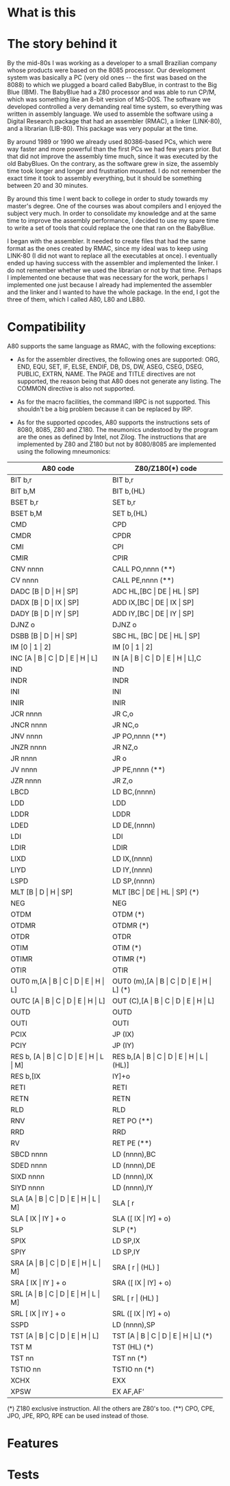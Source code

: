 What is this
============


# The story behind it

By the mid-80s I was working as a developer to a small Brazilian company whose
products were based on the 8085 processor. Our development system was basically
a PC (very old ones -- the first was based on the 8088) to which we plugged a
board called BabyBlue, in contrast to the Big Blue (IBM). The BabyBlue had a Z80
processor and was able to run CP/M, which was something like an 8-bit version of
MS-DOS. The software we developed controlled a very demanding real time system,
so everything was written in assembly language. We used to assemble the software using a
Digital Research package that had an assembler (RMAC), a linker (LINK-80), and a
librarian (LIB-80). This package was very popular at the time.

By around 1989 or 1990 we already used 80386-based PCs, which were way faster
and more powerful than the first PCs we had few years prior. But that did not
improve the assembly time much, since it was executed by the old BabyBlues. On the
contrary, as the software grew in size, the assembly time took longer and longer
and frustration mounted. I do not remember the exact time it took to assembly
everything, but it should be something between 20 and 30 minutes.

By around this time I went back to college in order to study towards my master's
degree. One of the courses was about compilers and I enjoyed the subject very
much. In order to consolidate my knowledge and at the same time to improve the
assembly performance, I decided to use my spare time to write a set of tools that could replace the
one that ran on the BabyBlue.

I began with the assembler. It needed to create files that had the same format
as the ones created by RMAC, since my ideal was to keep using LINK-80 (I
did not want to replace all the executables at once). I eventually ended up having success with the assembler and implemented
the linker. I do not remember whether we used the librarian or not by that time.
Perhaps I implemented one because that was necessary for the work, perhaps I
implemented one just because I already had implemented the assembler and the
linker and I wanted to have the whole package. In the end, I got the three of
them, which I called A80, L80 and LB80.

# Compatibility

A80 supports the same language as RMAC, with the following exceptions:

- As for the assembler directives, the following ones are supported: ORG, END,
EQU, SET, IF, ELSE, ENDIF, DB, DS, DW, ASEG, CSEG, DSEG, PUBLIC, EXTRN, NAME. The PAGE and TITLE directives are not supported, the reason being that A80
does not generate any listing. The COMMON directive is also not supported.

- As for the macro facilities, the command IRPC is not supported. This shouldn't
be a big problem because it can be replaced by IRP.

- As for the supported opcodes, A80 supports the instructions sets of 8080,
8085, Z80 and Z180. The meumonics undestood by the program are the ones as
defined by Intel, not Zilog. The instructions that are implemented by Z80 and
Z180 but not by 8080/8085 are implemented using the following mneumonics:



| A80 code                                      |	Z80/Z180(*) code                                |
|-----------------------------------------------|---------------------------------------------------|
| BIT b,r                                       | 	BIT b,r
| BIT b,M                                       |	BIT b,(HL)
| BSET b,r                                      |	SET b,r
| BSET b,M                                      |	SET b,(HL)
| CMD                                           |	CPD
| CMDR                                          |	CPDR
| CMI                                           |	CPI
| CMIR                                          |	CPIR
| CNV nnnn                                      |	CALL PO,nnnn (**)
| CV nnnn                                       |	CALL PE,nnnn (**)
| DADC [B \| D \| H \| SP]                      |	ADC HL,[BC \| DE \| HL \| SP]
| DADX [B \| D \| IX \| SP]                     |	ADD IX,[BC \| DE \| IX \| SP]
| DADY [B \| D \| IY \| SP]                     |	ADD IY,[BC \| DE \| IY \| SP]
| DJNZ o                                        |	DJNZ o
| DSBB [B \| D \| H \| SP]                      |	SBC HL, [BC \| DE \| HL \| SP]
| IM [0 \| 1 \| 2]                              |	IM [0 \| 1 \| 2]
| INC [A \| B \| C \| D \| E \| H \| L]         |	IN [A \| B \| C \| D \| E \| H \| L],C
| IND                                           |	IND
| INDR                                          |	INDR
| INI                                           |   INI
| INIR                                          |	INIR
| JCR nnnn                                      |	JR C,o
| JNCR nnnn                                     |	JR NC,o
| JNV nnnn                                      |	JP PO,nnnn (**)
| JNZR nnnn                                     |	JR NZ,o
| JR nnnn                                       |	JR o
| JV nnnn                                       |	JP PE,nnnn (**)
| JZR nnnn                                      |	JR Z,o
| LBCD                                          |	LD BC,(nnnn)
| LDD                                           |	LDD
| LDDR                                          |	LDDR
| LDED                                          |	LD DE,(nnnn)
| LDI                                           |	LDI
| LDIR                                          |	LDIR
| LIXD                                          |	LD IX,(nnnn)
| LIYD                                          |	LD IY,(nnnn)
| LSPD                                          |	LD SP,(nnnn)
| MLT [B \| D \| H \| SP]                       |	MLT [BC \| DE \| HL \| SP] (*)
| NEG                                           |	NEG
| OTDM                                          |	OTDM (*)
| OTDMR                                         |	OTDMR (*)
| OTDR                                          |	OTDR
| OTIM                                          |	OTIM (*)
| OTIMR                                         |	OTIMR (*)
| OTIR                                          |	OTIR
| OUT0 m,[A \| B \| C \| D \| E \| H \| L]      |	OUT0 (m),[A \| B \| C \| D \| E \| H \| L] (*)
| OUTC [A \| B \| C \| D \| E \| H \| L]        |	OUT (C),[A \| B \| C \| D \| E \| H \| L]
| OUTD                                          |	OUTD
| OUTI                                          |	OUTI
| PCIX                                          |	JP (IX)
| PCIY                                          |	JP (IY)
| RES b, [A \| B \| C \| D \| E \| H \| L \| M] |	RES b,[A \| B \| C \| D \| E \| H \| L \| (HL)]
| RES b,[IX | IY]+o                             |	RES b,([IX | IY ]+o)
| RETI                                          |	RETI
| RETN                                          |	RETN
| RLD                                           |	RLD
| RNV                                           |	RET PO (**)
| RRD                                           |	RRD
| RV                                            |	RET PE (**)
| SBCD nnnn                                     |	LD (nnnn),BC
| SDED nnnn                                     |	LD (nnnn),DE
| SIXD nnnn                                     |	LD (nnnn),IX
| SIYD nnnn                                     |	LD (nnnn),IY
| SLA [A \| B \| C \| D \| E \| H \| L \| M]    |	SLA [ r | (HL) ]
| SLA [ IX \| IY ] + o                          |	SLA ([ IX \| IY] + o)
| SLP                                           |	SLP (*)
| SPIX                                          |	LD SP,IX
| SPIY                                          |	LD SP,IY
| SRA [A \| B \| C \| D \| E \| H \| L \| M]    |	SRA [ r \| (HL) ]
| SRA [ IX \| IY ] + o                          |	SRA ([ IX \| IY] + o)
| SRL [A \| B \| C \| D \| E \| H \| L \| M]    |	SRL [ r \| (HL) ]
| SRL [ IX \| IY ] + o                          |	SRL ([ IX \| IY] + o)
| SSPD                                          |	LD (nnnn),SP
| TST [A \| B \| C \| D \| E \| H \| L]         |	TST [A \| B \| C \| D \| E \| H \| L] (*)
| TST M                                         |	TST (HL) (*)
| TST nn                                        |	TST nn (*)
| TSTIO nn                                      |	TSTIO nn (*)
| XCHX                                          |	EXX
| XPSW                                          |	EX AF,AF’


(*) Z180 exclusive instruction. All the others are Z80's too.
(**) CPO, CPE, JPO, JPE, RPO, RPE can be used instead of those.







Features
=====

Tests
=====